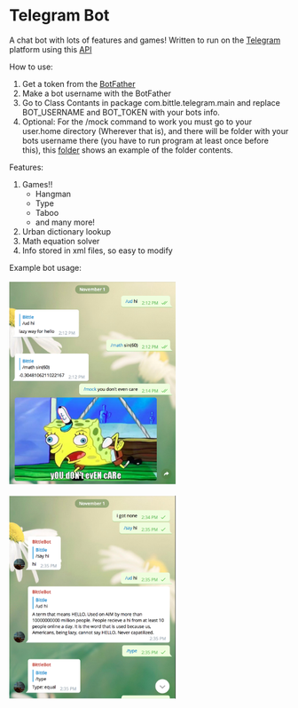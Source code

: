 # Telegram Bot

A chat bot with lots of features and games! Written to run on the [Telegram](https://telegram.org/) platform using this [API](https://github.com/rubenlagus/TelegramBots)

How to use:
1) Get a token from the [BotFather](https://web.telegram.org/#/im?p=@BotFather)
2) Make a bot username with the BotFather
3) Go to Class Contants in package com.bittle.telegram.main and replace BOT_USERNAME and BOT_TOKEN with your bots info.
4) Optional: For the /mock command to work you must go to your user.home directory (Wherever that is), and there will be folder with your bots username there (you have to run program at least once before this), this [folder](/bittle_bot) shows an example of the folder contents.

Features:
1) Games!!
    - Hangman
    - Type
    - Taboo
    - and many more!
2) Urban dictionary lookup
3) Math equation solver
4) Info stored in xml files, so easy to modify

Example bot usage:
<br>
<br>
<img src="/img/ss1.png" width="300">
<br>
<br>
<img src="/img/ss2.png" width="300">
